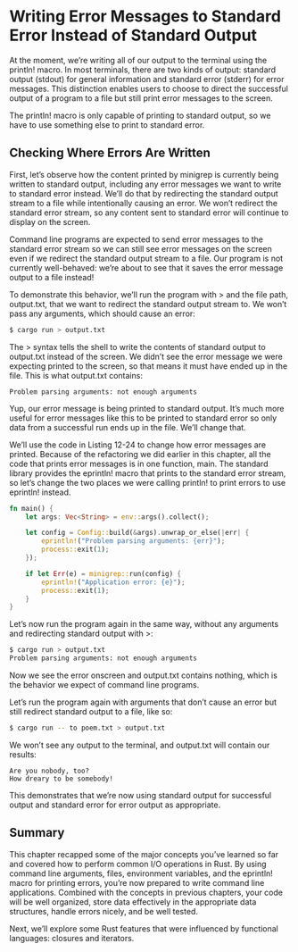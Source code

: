 # Writing Error Messages to Standard Error Instead of Standard Output

At the moment, we’re writing all of our output to the terminal using the println! macro. In most terminals, there are
two kinds of output: standard output (stdout) for general information and standard error (stderr) for error messages.
This distinction enables users to choose to direct the successful output of a program to a file but still print error
messages to the screen.

The println! macro is only capable of printing to standard output, so we have to use something else to print to standard
error.

## Checking Where Errors Are Written

First, let’s observe how the content printed by minigrep is currently being written to standard output, including any
error messages we want to write to standard error instead. We’ll do that by redirecting the standard output stream to a
file while intentionally causing an error. We won’t redirect the standard error stream, so any content sent to standard
error will continue to display on the screen.

Command line programs are expected to send error messages to the standard error stream so we can still see error
messages on the screen even if we redirect the standard output stream to a file. Our program is not currently
well-behaved: we’re about to see that it saves the error message output to a file instead!

To demonstrate this behavior, we’ll run the program with > and the file path, output.txt, that we want to redirect the
standard output stream to. We won’t pass any arguments, which should cause an error:

```bash
$ cargo run > output.txt
```

The > syntax tells the shell to write the contents of standard output to output.txt instead of the screen. We didn’t see
the error message we were expecting printed to the screen, so that means it must have ended up in the file. This is what
output.txt contains:

```text
Problem parsing arguments: not enough arguments
```

Yup, our error message is being printed to standard output. It’s much more useful for error messages like this to be
printed to standard error so only data from a successful run ends up in the file. We’ll change that.

We’ll use the code in Listing 12-24 to change how error messages are printed. Because of the refactoring we did earlier
in this chapter, all the code that prints error messages is in one function, main. The standard library provides the
eprintln! macro that prints to the standard error stream, so let’s change the two places we were calling println! to
print errors to use eprintln! instead.

```rust
fn main() {
    let args: Vec<String> = env::args().collect();

    let config = Config::build(&args).unwrap_or_else(|err| {
        eprintln!("Problem parsing arguments: {err}");
        process::exit(1);
    });

    if let Err(e) = minigrep::run(config) {
        eprintln!("Application error: {e}");
        process::exit(1);
    }
}
```

Let’s now run the program again in the same way, without any arguments and redirecting standard output with >:

```bash
$ cargo run > output.txt
Problem parsing arguments: not enough arguments
```

Now we see the error onscreen and output.txt contains nothing, which is the behavior we expect of command line programs.

Let’s run the program again with arguments that don’t cause an error but still redirect standard output to a file, like
so:

```bash
$ cargo run -- to poem.txt > output.txt
```

We won’t see any output to the terminal, and output.txt will contain our results:

```text
Are you nobody, too?
How dreary to be somebody!
```

This demonstrates that we’re now using standard output for successful output and standard error for error output as
appropriate.

## Summary

This chapter recapped some of the major concepts you’ve learned so far and covered how to perform common I/O operations
in Rust. By using command line arguments, files, environment variables, and the eprintln! macro for printing errors,
you’re now prepared to write command line applications. Combined with the concepts in previous chapters, your code will
be well organized, store data effectively in the appropriate data structures, handle errors nicely, and be well tested.

Next, we’ll explore some Rust features that were influenced by functional languages: closures and iterators.